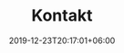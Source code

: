 ---
type          : contact
title         : "Kontakt"
date          : 2019-12-23T20:17:01+06:00
heading       : "Danke für Deine Anfrage."
subtitle_one  : "Um <span>Hilfe</span> zu bitten ist kein Zeichen von Schwäche."
subtitle_two  : "Es gibt keine blöden Fragen, nur blöde Antworten."
---